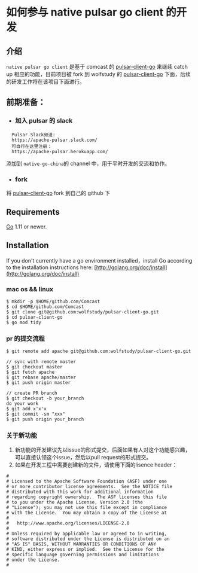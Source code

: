 # 如何参与 native pulsar go client 的开发

## 介绍

`native pulsar go client` 是基于 comcast 的 [pulsar-client-go](https://github.com/Comcast/pulsar-client-go) 来继续 catch up 相应的功能，目前项目被 fork 到 wolfstudy 的 [pulsar-client-go](https://github.com/wolfstudy/pulsar-client-go) 下面，后续的研发工作将在该项目下面进行。

## 前期准备：

- ### 加入 pulsar 的 slack

```
  Pulsar Slack频道: 
  https://apache-pulsar.slack.com/
  可自行在这里注册：
  https://apache-pulsar.herokuapp.com/
```

添加到 `native-go-china`的 channel 中，用于平时开发的交流和协作。

- ### fork 

将  [pulsar-client-go](https://github.com/wolfstudy/pulsar-client-go) fork 到自己的 github 下

## Requirements

[Go](http://golang.org/) 1.11 or newer.

## Installation

If you don't currently have a go environment installed，install Go according to the installation instructions here: [http://golang.org/doc/install](http://golang.org/doc/install)

### mac os && linux

```
$ mkdir -p $HOME/github.com/Comcast
$ cd $HOME/github.com/Comcast
$ git clone git@github.com:wolfstudy/pulsar-client-go.git
$ cd pulsar-client-go
$ go mod tidy
```

### pr 的提交流程

```
$ git remote add apache git@github.com:wolfstudy/pulsar-client-go.git

// sync with remote master
$ git checkout master
$ git fetch apache
$ git rebase apache/master
$ git push origin master

// create PR branch
$ git checkout -b your_branch   
do your work
$ git add x'x'x
$ git commit -sm "xxx"
$ git push origin your_branch
```

### 关于新功能

1. 新功能的开发建议先以issue的形式提交，后面如果有人对这个功能感兴趣，可以直接认领这个issue，然后以pull request的形式提交。
2. 如果在开发工程中需要创建新的文件，请使用下面的lisence header：

```
#
# Licensed to the Apache Software Foundation (ASF) under one
# or more contributor license agreements.  See the NOTICE file
# distributed with this work for additional information
# regarding copyright ownership.  The ASF licenses this file
# to you under the Apache License, Version 2.0 (the
# "License"); you may not use this file except in compliance
# with the License.  You may obtain a copy of the License at
#
#   http://www.apache.org/licenses/LICENSE-2.0
#
# Unless required by applicable law or agreed to in writing,
# software distributed under the License is distributed on an
# "AS IS" BASIS, WITHOUT WARRANTIES OR CONDITIONS OF ANY
# KIND, either express or implied.  See the License for the
# specific language governing permissions and limitations
# under the License.
#
```
